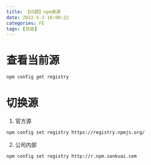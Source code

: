 ```yaml
---
title: 【问题】npm换源
date: 2022-5-3 18:00:22
categories: FE
tags: [总结]
---
```


# 查看当前源
```bash
npm config get registry
```

# 切换源
1. 官方源
```bash
npm config set registry https://registry.npmjs.org/
```

<!--more-->

2. 公司内部
```bash
npm config set registry http://r.npm.sankuai.com
```

